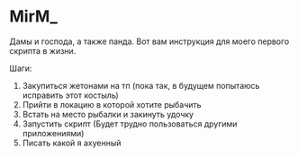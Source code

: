 # MirM_
Дамы и господа, а также панда. Вот вам инструкция для моего первого скрипта в жизни.

Шаги:
1) Закупиться жетонами на тп (пока так, в будущем попытаюсь исправить этот костыль)
2) Прийти в локацию в которой хотите рыбачить
3) Встать на место рыбалки и закинуть удочку
4) Запустить скрипт (Будет трудно пользоваться другими приложениями)
5) Писать какой я ахуенный 
